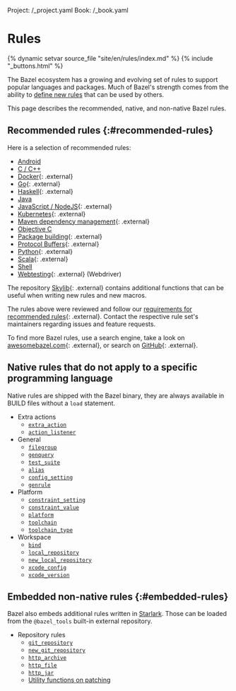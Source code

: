Project: /_project.yaml
Book: /_book.yaml

# Rules

{% dynamic setvar source_file "site/en/rules/index.md" %}
{% include "_buttons.html" %}

The Bazel ecosystem has a growing and evolving set of rules to support popular
languages and packages. Much of Bazel's strength comes from the ability to
[define new rules](/extending/concepts) that can be used by others.

This page describes the recommended, native, and non-native Bazel rules.

## Recommended rules {:#recommended-rules}

Here is a selection of recommended rules:

* [Android](/docs/bazel-and-android)
* [C / C++](/docs/bazel-and-cpp)
* [Docker](https://github.com/bazelbuild/rules_docker){: .external}
* [Go](https://github.com/bazelbuild/rules_go){: .external}
* [Haskell](https://github.com/tweag/rules_haskell){: .external}
* [Java](/docs/bazel-and-java)
* [JavaScript / NodeJS](https://github.com/bazelbuild/rules_nodejs){: .external}
* [Kubernetes](https://github.com/bazelbuild/rules_k8s){: .external}
* [Maven dependency management](https://github.com/bazelbuild/rules_jvm_external){: .external}
* [Objective C](/docs/bazel-and-apple)
* [Package building](https://github.com/bazelbuild/rules_pkg){: .external}
* [Protocol Buffers](https://github.com/bazelbuild/rules_proto#protobuf-rules-for-bazel){: .external}
* [Python](https://github.com/bazelbuild/rules_python){: .external}
* [Scala](https://github.com/bazelbuild/rules_scala){: .external}
* [Shell](/reference/be/shell)
* [Webtesting](https://github.com/bazelbuild/rules_webtesting){: .external} (Webdriver)

The repository [Skylib](https://github.com/bazelbuild/bazel-skylib){: .external} contains
additional functions that can be useful when writing new rules and new
macros.

The rules above were reviewed and follow our
[requirements for recommended rules](/community/recommended-rules){: .external}.
Contact the respective rule set's maintainers regarding issues and feature
requests.

To find more Bazel rules, use a search engine, take a look on
[awesomebazel.com](https://awesomebazel.com/){: .external}, or search on
[GitHub](https://github.com/search?o=desc&q=bazel+rules&s=stars&type=Repositories){: .external}.

## Native rules that do not apply to a specific programming language

Native rules are shipped with the Bazel binary, they are always available in
BUILD files without a `load` statement.

* Extra actions
  - [`extra_action`](/reference/be/extra-actions#extra_action)
  - [`action_listener`](/reference/be/extra-actions#action_listener)
* General
  - [`filegroup`](/reference/be/general#filegroup)
  - [`genquery`](/reference/be/general#genquery)
  - [`test_suite`](/reference/be/general#test_suite)
  - [`alias`](/reference/be/general#alias)
  - [`config_setting`](/reference/be/general#config_setting)
  - [`genrule`](/reference/be/general#genrule)
* Platform
  - [`constraint_setting`](/reference/be/platform#constraint_setting)
  - [`constraint_value`](/reference/be/platform#constraint_value)
  - [`platform`](/reference/be/platform#platform)
  - [`toolchain`](/reference/be/platform#toolchain)
  - [`toolchain_type`](/reference/be/platform#toolchain_type)
* Workspace
  - [`bind`](/reference/be/workspace#bind)
  - [`local_repository`](/reference/be/workspace#local_repository)
  - [`new_local_repository`](/reference/be/workspace#new_local_repository)
  - [`xcode_config`](/reference/be/objective-c#xcode_config)
  - [`xcode_version`](/reference/be/objective-c#xcode_version)

## Embedded non-native rules {:#embedded-rules}

Bazel also embeds additional rules written in [Starlark](/rules/language). Those can be loaded from
the `@bazel_tools` built-in external repository.

* Repository rules
  - [`git_repository`](/rules/lib/repo/git#git_repository)
  - [`new_git_repository`](/rules/lib/repo/git#new_git_repository)
  - [`http_archive`](/rules/lib/repo/http#http_archive)
  - [`http_file`](/rules/lib/repo/http#http_archive)
  - [`http_jar`](/rules/lib/repo/http#http_jar)
  - [Utility functions on patching](/rules/lib/repo/utils)
